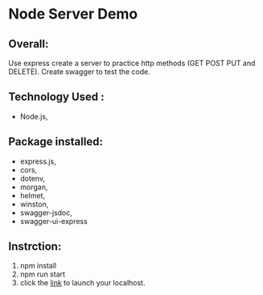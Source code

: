 # Node Server Demo

## Overall:

Use express create a server to practice http methods (GET POST PUT and DELETE).
Create swagger to test the code.

## Technology Used :

- Node.js,

## Package installed:

- express.js,
- cors,
- dotenv,
- morgan,
- helmet,
- winston,
- swagger-jsdoc,
- swagger-ui-express

## Instrction:

1. npm install
2. npm run start
3. click the [link](https://localhost:8080/api-docs) to launch your localhost.
